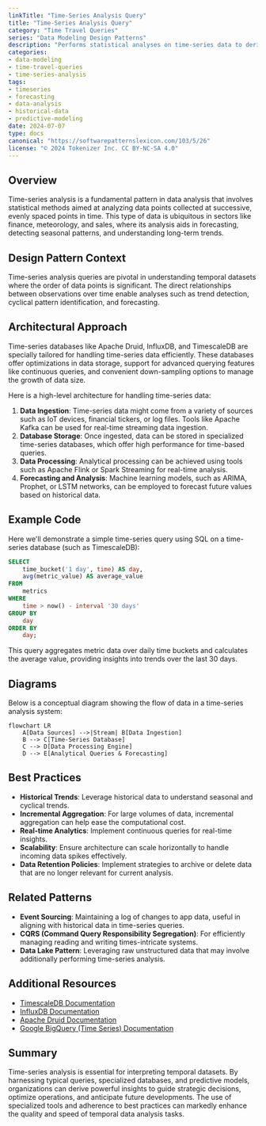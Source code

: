 ```yaml
---
linkTitle: "Time-Series Analysis Query"
title: "Time-Series Analysis Query"
category: "Time Travel Queries"
series: "Data Modeling Design Patterns"
description: "Performs statistical analyses on time-series data to derive insights. Includes predictive modeling based on historical trends, allowing businesses to make informed decisions about future operations and strategies."
categories:
- data-modeling
- time-travel-queries
- time-series-analysis
tags:
- timeseries
- forecasting
- data-analysis
- historical-data
- predictive-modeling
date: 2024-07-07
type: docs
canonical: "https://softwarepatternslexicon.com/103/5/26"
license: "© 2024 Tokenizer Inc. CC BY-NC-SA 4.0"
---
```



## Overview

Time-series analysis is a fundamental pattern in data analysis that involves statistical methods aimed at analyzing data points collected at successive, evenly spaced points in time. This type of data is ubiquitous in sectors like finance, meteorology, and sales, where its analysis aids in forecasting, detecting seasonal patterns, and understanding long-term trends.

## Design Pattern Context

Time-series analysis queries are pivotal in understanding temporal datasets where the order of data points is significant. The direct relationships between observations over time enable analyses such as trend detection, cyclical pattern identification, and forecasting.

## Architectural Approach

Time-series databases like Apache Druid, InfluxDB, and TimescaleDB are specially tailored for handling time-series data efficiently. These databases offer optimizations in data storage, support for advanced querying features like continuous queries, and convenient down-sampling options to manage the growth of data size.

Here is a high-level architecture for handling time-series data:

1. **Data Ingestion**: Time-series data might come from a variety of sources such as IoT devices, financial tickers, or log files. Tools like Apache Kafka can be used for real-time streaming data ingestion.
2. **Database Storage**: Once ingested, data can be stored in specialized time-series databases, which offer high performance for time-based queries.
3. **Data Processing**: Analytical processing can be achieved using tools such as Apache Flink or Spark Streaming for real-time analysis.
4. **Forecasting and Analysis**: Machine learning models, such as ARIMA, Prophet, or LSTM networks, can be employed to forecast future values based on historical data.

## Example Code

Here we'll demonstrate a simple time-series query using SQL on a time-series database (such as TimescaleDB):

```sql
SELECT
    time_bucket('1 day', time) AS day,
    avg(metric_value) AS average_value
FROM 
    metrics
WHERE 
    time > now() - interval '30 days'
GROUP BY 
    day
ORDER BY 
    day;
```

This query aggregates metric data over daily time buckets and calculates the average value, providing insights into trends over the last 30 days.

## Diagrams

Below is a conceptual diagram showing the flow of data in a time-series analysis system:

```mermaid
flowchart LR
    A[Data Sources] -->|Stream| B[Data Ingestion]
    B --> C[Time-Series Database]
    C --> D[Data Processing Engine]
    D --> E[Analytical Queries & Forecasting]
```

## Best Practices

- **Historical Trends**: Leverage historical data to understand seasonal and cyclical trends.
- **Incremental Aggregation**: For large volumes of data, incremental aggregation can help ease the computational cost.
- **Real-time Analytics**: Implement continuous queries for real-time insights.
- **Scalability**: Ensure architecture can scale horizontally to handle incoming data spikes effectively.
- **Data Retention Policies**: Implement strategies to archive or delete data that are no longer relevant for current analysis.

## Related Patterns

- **Event Sourcing**: Maintaining a log of changes to app data, useful in aligning with historical data in time-series queries.
- **CQRS (Command Query Responsibility Segregation)**: For efficiently managing reading and writing times-intricate systems.
- **Data Lake Pattern**: Leveraging raw unstructured data that may involve additionally performing time-series analysis.

## Additional Resources

- [TimescaleDB Documentation](https://www.timescale.com/)
- [InfluxDB Documentation](https://www.influxdata.com/)
- [Apache Druid Documentation](https://druid.apache.org/)
- [Google BigQuery (Time Series) Documentation](https://cloud.google.com/bigquery/docs/)

## Summary

Time-series analysis is essential for interpreting temporal datasets. By harnessing typical queries, specialized databases, and predictive models, organizations can derive powerful insights to guide strategic decisions, optimize operations, and anticipate future developments. The use of specialized tools and adherence to best practices can markedly enhance the quality and speed of temporal data analysis tasks.
